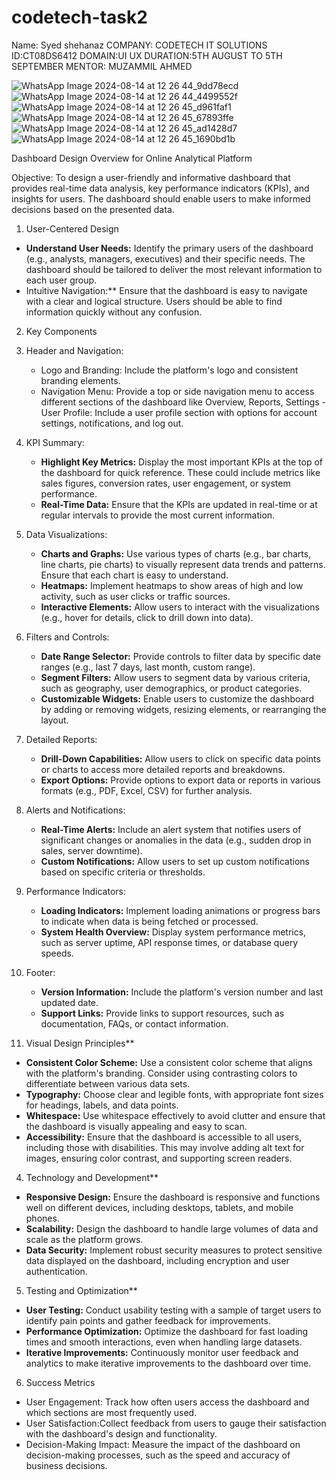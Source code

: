 # codetech-task2

Name: Syed shehanaz 
COMPANY: CODETECH IT SOLUTIONS 
ID:CT08DS6412 
DOMAIN:UI UX 
DURATION:5TH AUGUST TO 5TH SEPTEMBER 
MENTOR: MUZAMMIL AHMED

![WhatsApp Image 2024-08-14 at 12 26 44_9dd78ecd](https://github.com/user-attachments/assets/2e149a70-f985-41da-9471-b21b01aa38ce)
![WhatsApp Image 2024-08-14 at 12 26 44_4499552f](https://github.com/user-attachments/assets/6895ee94-0b42-46df-aadb-2317743a4851)
![WhatsApp Image 2024-08-14 at 12 26 45_d961faf1](https://github.com/user-attachments/assets/a0f4d8e7-2299-4a32-b21d-a7325846fe9b)
![WhatsApp Image 2024-08-14 at 12 26 45_67893ffe](https://github.com/user-attachments/assets/4d0058ca-bc62-4d19-a013-a4af77146863)
![WhatsApp Image 2024-08-14 at 12 26 45_ad1428d7](https://github.com/user-attachments/assets/5aba7bbe-fdbe-43ca-8d94-ddbd1a65153a)
![WhatsApp Image 2024-08-14 at 12 26 45_1690bd1b](https://github.com/user-attachments/assets/b594bf79-65e1-4cab-83d7-d5ab366d450c)

Dashboard Design Overview for Online Analytical Platform

Objective: 
To design a user-friendly and informative dashboard that provides real-time data analysis, key performance indicators (KPIs), and insights for users. The dashboard should enable users to make informed decisions based on the presented data.

1. User-Centered Design

- **Understand User Needs:** Identify the primary users of the dashboard (e.g., analysts, managers, executives) and their specific needs. The dashboard should be tailored to deliver the most relevant information to each user group.
- Intuitive Navigation:** Ensure that the dashboard is easy to navigate with a clear and logical structure. Users should be able to find information quickly without any confusion.

2. Key Components

1. Header and Navigation:
   - Logo and Branding: Include the platform's logo and consistent branding elements.
   - Navigation Menu: Provide a top or side navigation menu to access different sections of the dashboard like Overview, Reports, Settings
   -User Profile: Include a user profile section with options for account settings, notifications, and log out.

2. KPI Summary:
   - **Highlight Key Metrics:** Display the most important KPIs at the top of the dashboard for quick reference. These could include metrics like sales figures, conversion rates, user engagement, or system performance.
   - **Real-Time Data:** Ensure that the KPIs are updated in real-time or at regular intervals to provide the most current information.

3. Data Visualizations:
   - **Charts and Graphs:** Use various types of charts (e.g., bar charts, line charts, pie charts) to visually represent data trends and patterns. Ensure that each chart is easy to understand.
   - **Heatmaps:** Implement heatmaps to show areas of high and low activity, such as user clicks or traffic sources.
   - **Interactive Elements:** Allow users to interact with the visualizations (e.g., hover for details, click to drill down into data).

4. Filters and Controls:
   - **Date Range Selector:** Provide controls to filter data by specific date ranges (e.g., last 7 days, last month, custom range).
   - **Segment Filters:** Allow users to segment data by various criteria, such as geography, user demographics, or product categories.
   - **Customizable Widgets:** Enable users to customize the dashboard by adding or removing widgets, resizing elements, or rearranging the layout.

5. Detailed Reports:
   - **Drill-Down Capabilities:** Allow users to click on specific data points or charts to access more detailed reports and breakdowns.
   - **Export Options:** Provide options to export data or reports in various formats (e.g., PDF, Excel, CSV) for further analysis.

6. Alerts and Notifications:
   - **Real-Time Alerts:** Include an alert system that notifies users of significant changes or anomalies in the data (e.g., sudden drop in sales, server downtime).
   - **Custom Notifications:** Allow users to set up custom notifications based on specific criteria or thresholds.

7. Performance Indicators:
   - **Loading Indicators:** Implement loading animations or progress bars to indicate when data is being fetched or processed.
   - **System Health Overview:** Display system performance metrics, such as server uptime, API response times, or database query speeds.

8. Footer:
   - **Version Information:** Include the platform's version number and last updated date.
   - **Support Links:** Provide links to support resources, such as documentation, FAQs, or contact information.

3. Visual Design Principles**

- **Consistent Color Scheme:** Use a consistent color scheme that aligns with the platform's branding. Consider using contrasting colors to differentiate between various data sets.
- **Typography:** Choose clear and legible fonts, with appropriate font sizes for headings, labels, and data points.
- **Whitespace:** Use whitespace effectively to avoid clutter and ensure that the dashboard is visually appealing and easy to scan.
- **Accessibility:** Ensure that the dashboard is accessible to all users, including those with disabilities. This may involve adding alt text for images, ensuring color contrast, and supporting screen readers.

4. Technology and Development**

- **Responsive Design:** Ensure the dashboard is responsive and functions well on different devices, including desktops, tablets, and mobile phones.
- **Scalability:** Design the dashboard to handle large volumes of data and scale as the platform grows.
- **Data Security:** Implement robust security measures to protect sensitive data displayed on the dashboard, including encryption and user authentication.

5. Testing and Optimization**

- **User Testing:** Conduct usability testing with a sample of target users to identify pain points and gather feedback for improvements.
- **Performance Optimization:** Optimize the dashboard for fast loading times and smooth interactions, even when handling large datasets.
- **Iterative Improvements:** Continuously monitor user feedback and analytics to make iterative improvements to the dashboard over time.

6. Success Metrics

- User Engagement: Track how often users access the dashboard and which sections are most frequently used.
- User Satisfaction:Collect feedback from users to gauge their satisfaction with the dashboard's design and functionality.
- Decision-Making Impact: Measure the impact of the dashboard on decision-making processes, such as the speed and accuracy of business decisions.
